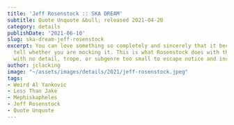 ```yaml
---
title: 'Jeff Rosenstock :: SKA DREAM'
subtitle: Quote Unquote &bull; released 2021-04-20
category: details
publishDate: '2021-06-10'
slug: ska-dream-jeff-rosenstock
excerpt: You can love something so completely and sincerely that it becomes hard to
  tell whether you are mocking it. This is what Rosenstock does with third wave ska,
  with no detail, trope, or subgenre too small to escape notice and inclusion.
author: jclacking
image: "~/assets/images/details/2021/jeff-rosenstock.jpeg"
tags:
- Weird Al Yankovic
- Less Than Jake
- Mephiskapheles
- Jeff Rosenstock
- Quote Unquote
---
```


